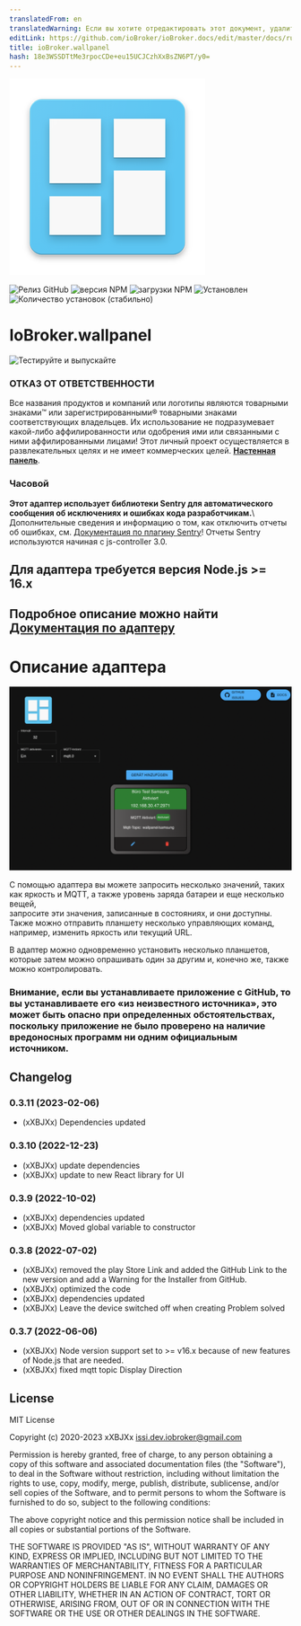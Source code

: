 ```yaml
---
translatedFrom: en
translatedWarning: Если вы хотите отредактировать этот документ, удалите поле «translationFrom», в противном случае этот документ будет снова автоматически переведен
editLink: https://github.com/ioBroker/ioBroker.docs/edit/master/docs/ru/adapterref/iobroker.wallpanel/README.md
title: ioBroker.wallpanel
hash: 18e3WSSDTtMe3rpocCDe+eu15UCJCzhXxBsZN6PT/y0=
---
```

![Логотип](../../../en/adapterref/iobroker.wallpanel/admin/wallpanel.png)

![Релиз GitHub](https://img.shields.io/github/v/release/xXBJXx/ioBroker.wallpanel?include_prereleases&label=GitHub%20release&logo=github)
![версия NPM](https://img.shields.io/npm/v/iobroker.wallpanel.svg?logo=npm)
![загрузки NPM](https://img.shields.io/npm/dm/iobroker.wallpanel.svg?logo=npm)
![Установлен](https://iobroker.live/badges/wallpanel-installed.svg)
![Количество установок (стабильно)](http://iobroker.live/badges/wallpanel-stable.svg)

# IoBroker.wallpanel
![Тестируйте и выпускайте](https://github.com/xXBJXx/ioBroker.wallpanel/workflows/Test%20and%20Release/badge.svg)

### ОТКАЗ ОТ ОТВЕТСТВЕННОСТИ
Все названия продуктов и компаний или логотипы являются товарными знаками™ или зарегистрированными® товарными знаками соответствующих владельцев. Их использование не подразумевает какой-либо аффилированности или одобрения ими или связанными с ними аффилированными лицами! Этот личный проект осуществляется в развлекательных целях и не имеет коммерческих целей. **[Настенная панель](https://github.com/TheTimeWalker/wallpanel-android)**.

### Часовой
**Этот адаптер использует библиотеки Sentry для автоматического сообщения об исключениях и ошибках кода разработчикам.**\ Дополнительные сведения и информацию о том, как отключить отчеты об ошибках, см.
[Документация по плагину Sentry](https://github.com/ioBroker/plugin-sentry#plugin-sentry)! Отчеты Sentry используются начиная с js-controller 3.0.

## Для адаптера требуется версия Node.js >= 16.x
## **Подробное описание можно найти [Документация по адаптеру](https://xxbjxx.github.io/wallpanel/)**
# Описание адаптера
![настенная панельАдаптер](../../../en/adapterref/iobroker.wallpanel/admin/media/wallpanelAdapter.png)

С помощью адаптера вы можете запросить несколько значений, таких как яркость и MQTT, а также уровень заряда батареи и еще несколько вещей,<br> запросите эти значения, записанные в состояниях, и они доступны.<br> Также можно отправить планшету несколько управляющих команд, например, изменить яркость или текущий URL.

В адаптер можно одновременно установить несколько планшетов, которые затем можно опрашивать один за другим и, конечно же, также можно контролировать.

### **Внимание, если вы устанавливаете приложение с GitHub, то вы устанавливаете его «из неизвестного источника», это может быть опасно при определенных обстоятельствах, поскольку приложение не было проверено на наличие вредоносных программ ни одним официальным источником.**

## Changelog
 <!--
 Placeholder for the next version (at the beginning of the line):
 ### __WORK IN PROGRESS__ (- falls nicht benötigt löschen sonst klammern entfernen und nach dem - dein text schreiben)
 -->
### 0.3.11 (2023-02-06)
* (xXBJXx) Dependencies updated

### 0.3.10 (2022-12-23)
* (xXBJXx) update dependencies
* (xXBJXx) update to new React library for UI

### 0.3.9 (2022-10-02)
* (xXBJXx) dependencies updated 
* (xXBJXx) Moved global variable to constructor

### 0.3.8 (2022-07-02)
* (xXBJXx) removed the play Store Link and added the GitHub Link to the new version and add a Warning for the Installer from GitHub.
* (xXBJXx) optimized the code
* (xXBJXx) dependencies updated
* (xXBJXx) Leave the device switched off when creating Problem solved

### 0.3.7 (2022-06-06)
* (xXBJXx) Node version support set to >= v16.x because of new features of Node.js that are needed.
* (xXBJXx) fixed mqtt topic Display Direction

## License
MIT License

Copyright (c) 2020-2023 xXBJXx <issi.dev.iobroker@gmail.com>

Permission is hereby granted, free of charge, to any person obtaining a copy
of this software and associated documentation files (the "Software"), to deal
in the Software without restriction, including without limitation the rights
to use, copy, modify, merge, publish, distribute, sublicense, and/or sell
copies of the Software, and to permit persons to whom the Software is
furnished to do so, subject to the following conditions:

The above copyright notice and this permission notice shall be included in all
copies or substantial portions of the Software.

THE SOFTWARE IS PROVIDED "AS IS", WITHOUT WARRANTY OF ANY KIND, EXPRESS OR
IMPLIED, INCLUDING BUT NOT LIMITED TO THE WARRANTIES OF MERCHANTABILITY,
FITNESS FOR A PARTICULAR PURPOSE AND NONINFRINGEMENT. IN NO EVENT SHALL THE
AUTHORS OR COPYRIGHT HOLDERS BE LIABLE FOR ANY CLAIM, DAMAGES OR OTHER
LIABILITY, WHETHER IN AN ACTION OF CONTRACT, TORT OR OTHERWISE, ARISING FROM,
OUT OF OR IN CONNECTION WITH THE SOFTWARE OR THE USE OR OTHER DEALINGS IN THE
SOFTWARE.